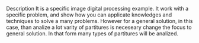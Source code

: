 Description
  It is a specific image digital processing example. It work with a specific problem, and show how you can applicate knowledges and techniques to solve a many problems. However for a general solution, in this case, than analize a lot varity of partitures is neceseary change the focus to general solution. In that form many types of partitures will be analized.
